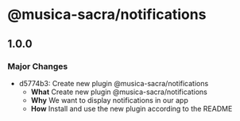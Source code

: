 # @musica-sacra/notifications

## 1.0.0

### Major Changes

- d5774b3: Create new plugin @musica-sacra/notifications
  - **What** Create new plugin @musica-sacra/notifications
  - **Why** We want to display notifications in our app
  - **How** Install and use the new plugin according to the README
